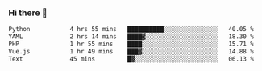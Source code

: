 ### Hi there 👋

<!--START_SECTION:waka-->

```txt
Python           4 hrs 55 mins   ██████████░░░░░░░░░░░░░░░   40.05 %
YAML             2 hrs 14 mins   ████▓░░░░░░░░░░░░░░░░░░░░   18.30 %
PHP              1 hr 55 mins    ████░░░░░░░░░░░░░░░░░░░░░   15.71 %
Vue.js           1 hr 49 mins    ███▓░░░░░░░░░░░░░░░░░░░░░   14.88 %
Text             45 mins         █▓░░░░░░░░░░░░░░░░░░░░░░░   06.13 %
```

<!--END_SECTION:waka-->

<!--
**Jonas-VanHaeken/Jonas-VanHaeken** is a ✨ _special_ ✨ repository because its `README.md` (this file) appears on your GitHub profile.

Here are some ideas to get you started:

- 🔭 I’m currently working on ...
- 🌱 I’m currently learning ...
- 👯 I’m looking to collaborate on ...
- 🤔 I’m looking for help with ...
- 💬 Ask me about ...
- 📫 How to reach me: ...
- 😄 Pronouns: ...
- ⚡ Fun fact: ...
-->
